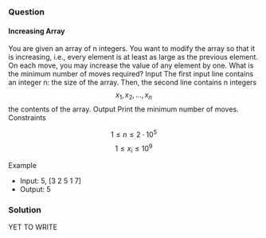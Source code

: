 ### Question
#### Increasing Array
You are given an array of n integers. You want to modify the array so that it is increasing, i.e., every element is at least as large as the previous element.
On each move, you may increase the value of any element by one. What is the minimum number of moves required?
Input
The first input line contains an integer n: the size of the array.
Then, the second line contains n integers $$ x_1,x_2,\ldots,x_n $$ the contents of the array.
Output
Print the minimum number of moves.
Constraints

$$ 1 \le n \le 2 \cdot 10^5 $$
$$ 1 \le x_i \le 10^9 $$

Example
- Input: 5, [3 2 5 1 7]
- Output: 5
    
### Solution
YET TO WRITE 